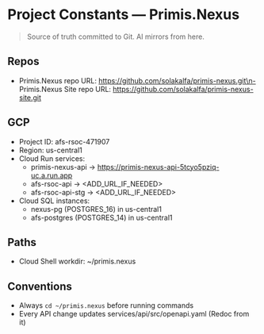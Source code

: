 # Project Constants — Primis.Nexus
> Source of truth committed to Git. AI mirrors from here.

## Repos
- Primis.Nexus repo URL: https://github.com/solakalfa/primis-nexus.git\n- Primis.Nexus Site repo URL: https://github.com/solakalfa/primis-nexus-site.git

## GCP
- Project ID: afs-rsoc-471907
- Region: us-central1
- Cloud Run services:
  - primis-nexus-api → https://primis-nexus-api-5tcyo5pziq-uc.a.run.app
  - afs-rsoc-api     → <ADD_URL_IF_NEEDED>
  - afs-rsoc-api-stg → <ADD_URL_IF_NEEDED>
- Cloud SQL instances:
  - nexus-pg (POSTGRES_16) in us-central1
  - afs-postgres (POSTGRES_14) in us-central1

## Paths
- Cloud Shell workdir: ~/primis.nexus

## Conventions
- Always `cd ~/primis.nexus` before running commands
- Every API change updates services/api/src/openapi.yaml (Redoc from it)
